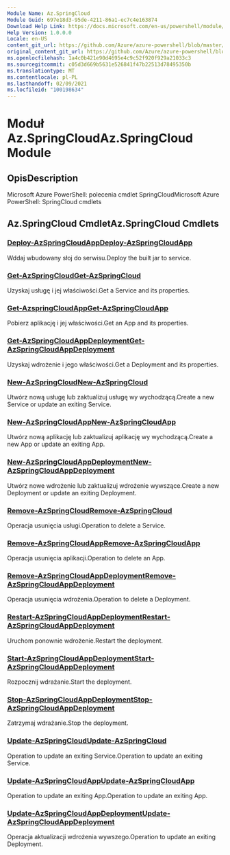 ```yaml
---
Module Name: Az.SpringCloud
Module Guid: 697e18d3-95de-4211-86a1-ec7c4e163874
Download Help Link: https://docs.microsoft.com/en-us/powershell/module/az.springcloud
Help Version: 1.0.0.0
Locale: en-US
content_git_url: https://github.com/Azure/azure-powershell/blob/master/src/SpringCloud/help/Az.SpringCloud.md
original_content_git_url: https://github.com/Azure/azure-powershell/blob/master/src/SpringCloud/help/Az.SpringCloud.md
ms.openlocfilehash: 1a4c0b421e90d4695e4c9c52f920f929a21033c3
ms.sourcegitcommit: c05d3d669b5631e526841f47b22513d78495350b
ms.translationtype: MT
ms.contentlocale: pl-PL
ms.lasthandoff: 02/09/2021
ms.locfileid: "100198634"
---
```

# <span data-ttu-id="588d6-101">Moduł Az.SpringCloud</span><span class="sxs-lookup"><span data-stu-id="588d6-101">Az.SpringCloud Module</span></span>
## <span data-ttu-id="588d6-102">Opis</span><span class="sxs-lookup"><span data-stu-id="588d6-102">Description</span></span>
<span data-ttu-id="588d6-103">Microsoft Azure PowerShell: polecenia cmdlet SpringCloud</span><span class="sxs-lookup"><span data-stu-id="588d6-103">Microsoft Azure PowerShell: SpringCloud cmdlets</span></span>

## <span data-ttu-id="588d6-104">Az.SpringCloud Cmdlet</span><span class="sxs-lookup"><span data-stu-id="588d6-104">Az.SpringCloud Cmdlets</span></span>
### [<span data-ttu-id="588d6-105">Deploy-AzSpringCloudApp</span><span class="sxs-lookup"><span data-stu-id="588d6-105">Deploy-AzSpringCloudApp</span></span>](Deploy-AzSpringCloudApp.md)
<span data-ttu-id="588d6-106">Wddaj wbudowany słoj do serwisu.</span><span class="sxs-lookup"><span data-stu-id="588d6-106">Deploy the built jar to service.</span></span>

### [<span data-ttu-id="588d6-107">Get-AzSpringCloud</span><span class="sxs-lookup"><span data-stu-id="588d6-107">Get-AzSpringCloud</span></span>](Get-AzSpringCloud.md)
<span data-ttu-id="588d6-108">Uzyskaj usługę i jej właściwości.</span><span class="sxs-lookup"><span data-stu-id="588d6-108">Get a Service and its properties.</span></span>

### [<span data-ttu-id="588d6-109">Get-AzspringCloudApp</span><span class="sxs-lookup"><span data-stu-id="588d6-109">Get-AzSpringCloudApp</span></span>](Get-AzSpringCloudApp.md)
<span data-ttu-id="588d6-110">Pobierz aplikację i jej właściwości.</span><span class="sxs-lookup"><span data-stu-id="588d6-110">Get an App and its properties.</span></span>

### [<span data-ttu-id="588d6-111">Get-AzSpringCloudAppDeployment</span><span class="sxs-lookup"><span data-stu-id="588d6-111">Get-AzSpringCloudAppDeployment</span></span>](Get-AzSpringCloudAppDeployment.md)
<span data-ttu-id="588d6-112">Uzyskaj wdrożenie i jego właściwości.</span><span class="sxs-lookup"><span data-stu-id="588d6-112">Get a Deployment and its properties.</span></span>

### [<span data-ttu-id="588d6-113">New-AzSpringCloud</span><span class="sxs-lookup"><span data-stu-id="588d6-113">New-AzSpringCloud</span></span>](New-AzSpringCloud.md)
<span data-ttu-id="588d6-114">Utwórz nową usługę lub zaktualizuj usługę wy wychodzącą.</span><span class="sxs-lookup"><span data-stu-id="588d6-114">Create a new Service or update an exiting Service.</span></span>

### [<span data-ttu-id="588d6-115">New-AzSpringCloudApp</span><span class="sxs-lookup"><span data-stu-id="588d6-115">New-AzSpringCloudApp</span></span>](New-AzSpringCloudApp.md)
<span data-ttu-id="588d6-116">Utwórz nową aplikację lub zaktualizuj aplikację wy wychodzącą.</span><span class="sxs-lookup"><span data-stu-id="588d6-116">Create a new App or update an exiting App.</span></span>

### [<span data-ttu-id="588d6-117">New-AzSpringCloudAppDeployment</span><span class="sxs-lookup"><span data-stu-id="588d6-117">New-AzSpringCloudAppDeployment</span></span>](New-AzSpringCloudAppDeployment.md)
<span data-ttu-id="588d6-118">Utwórz nowe wdrożenie lub zaktualizuj wdrożenie wywszące.</span><span class="sxs-lookup"><span data-stu-id="588d6-118">Create a new Deployment or update an exiting Deployment.</span></span>

### [<span data-ttu-id="588d6-119">Remove-AzSpringCloud</span><span class="sxs-lookup"><span data-stu-id="588d6-119">Remove-AzSpringCloud</span></span>](Remove-AzSpringCloud.md)
<span data-ttu-id="588d6-120">Operacja usunięcia usługi.</span><span class="sxs-lookup"><span data-stu-id="588d6-120">Operation to delete a Service.</span></span>

### [<span data-ttu-id="588d6-121">Remove-AzSpringCloudApp</span><span class="sxs-lookup"><span data-stu-id="588d6-121">Remove-AzSpringCloudApp</span></span>](Remove-AzSpringCloudApp.md)
<span data-ttu-id="588d6-122">Operacja usunięcia aplikacji.</span><span class="sxs-lookup"><span data-stu-id="588d6-122">Operation to delete an App.</span></span>

### [<span data-ttu-id="588d6-123">Remove-AzSpringCloudAppDeployment</span><span class="sxs-lookup"><span data-stu-id="588d6-123">Remove-AzSpringCloudAppDeployment</span></span>](Remove-AzSpringCloudAppDeployment.md)
<span data-ttu-id="588d6-124">Operacja usunięcia wdrożenia.</span><span class="sxs-lookup"><span data-stu-id="588d6-124">Operation to delete a Deployment.</span></span>

### [<span data-ttu-id="588d6-125">Restart-AzSpringCloudAppDeployment</span><span class="sxs-lookup"><span data-stu-id="588d6-125">Restart-AzSpringCloudAppDeployment</span></span>](Restart-AzSpringCloudAppDeployment.md)
<span data-ttu-id="588d6-126">Uruchom ponownie wdrożenie.</span><span class="sxs-lookup"><span data-stu-id="588d6-126">Restart the deployment.</span></span>

### [<span data-ttu-id="588d6-127">Start-AzSpringCloudAppDeployment</span><span class="sxs-lookup"><span data-stu-id="588d6-127">Start-AzSpringCloudAppDeployment</span></span>](Start-AzSpringCloudAppDeployment.md)
<span data-ttu-id="588d6-128">Rozpocznij wdrażanie.</span><span class="sxs-lookup"><span data-stu-id="588d6-128">Start the deployment.</span></span>

### [<span data-ttu-id="588d6-129">Stop-AzSpringCloudAppDeployment</span><span class="sxs-lookup"><span data-stu-id="588d6-129">Stop-AzSpringCloudAppDeployment</span></span>](Stop-AzSpringCloudAppDeployment.md)
<span data-ttu-id="588d6-130">Zatrzymaj wdrażanie.</span><span class="sxs-lookup"><span data-stu-id="588d6-130">Stop the deployment.</span></span>

### [<span data-ttu-id="588d6-131">Update-AzSpringCloud</span><span class="sxs-lookup"><span data-stu-id="588d6-131">Update-AzSpringCloud</span></span>](Update-AzSpringCloud.md)
<span data-ttu-id="588d6-132">Operation to update an exiting Service.</span><span class="sxs-lookup"><span data-stu-id="588d6-132">Operation to update an exiting Service.</span></span>

### [<span data-ttu-id="588d6-133">Update-AzSpringCloudApp</span><span class="sxs-lookup"><span data-stu-id="588d6-133">Update-AzSpringCloudApp</span></span>](Update-AzSpringCloudApp.md)
<span data-ttu-id="588d6-134">Operation to update an exiting App.</span><span class="sxs-lookup"><span data-stu-id="588d6-134">Operation to update an exiting App.</span></span>

### [<span data-ttu-id="588d6-135">Update-AzSpringCloudAppDeployment</span><span class="sxs-lookup"><span data-stu-id="588d6-135">Update-AzSpringCloudAppDeployment</span></span>](Update-AzSpringCloudAppDeployment.md)
<span data-ttu-id="588d6-136">Operacja aktualizacji wdrożenia wywszego.</span><span class="sxs-lookup"><span data-stu-id="588d6-136">Operation to update an exiting Deployment.</span></span>

